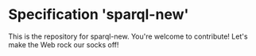 
# Specification 'sparql-new'

This is the repository for sparql-new. You're welcome to contribute! Let's make the Web rock our socks
off!
